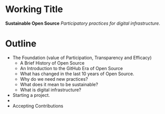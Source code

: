# Working Title

**Sustainable Open Source**
*Participatory practices for digital infrastructure.*

# Outline

* The Foundation (value of Participation, Transparency and Efficacy)
  * A Brief History of Open Source
  * An Introduction to the GitHub Era of Open Source
  * What has changed in the last 10 years of Open Source.
  * Why do we need new practices?
  * What does it mean to be sustainable?
  * What is digital infrastructure?
* Starting a project.
 *
* Accepting Contributions